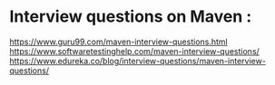 # Interview questions on Maven :
https://www.guru99.com/maven-interview-questions.html <br/>
https://www.softwaretestinghelp.com/maven-interview-questions/ <br/>
https://www.edureka.co/blog/interview-questions/maven-interview-questions/ <br/>
